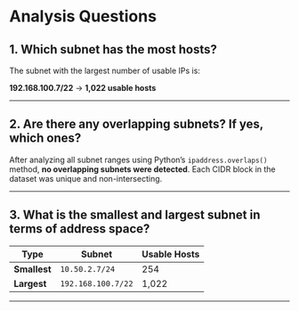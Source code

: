 # Analysis Questions

## 1. Which subnet has the most hosts?

The subnet with the largest number of usable IPs is:

**192.168.100.7/22** → **1,022 usable hosts**


---

## 2. Are there any overlapping subnets? If yes, which ones?

After analyzing all subnet ranges using Python’s `ipaddress.overlaps()` method, **no overlapping subnets were detected**. Each CIDR block in the dataset was unique and non-intersecting.


---

## 3. What is the smallest and largest subnet in terms of address space?

| Type         | Subnet                 | Usable Hosts |
|--------------|------------------------|--------------|
| **Smallest** | `10.50.2.7/24`         | 254          |
| **Largest**  | `192.168.100.7/22`     | 1,022        |


---

